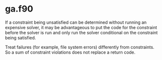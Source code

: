 # ga.f90

If a constraint being unsatisfied can be determined without running an expensive solver, it may be advantageous to put the code for the constraint before the solver is run and only run the solver conditional on the constraint being satisfied.

Treat failures (for example, file system errors) differently from constraints. So a sum of constraint violations does not replace a return code.
